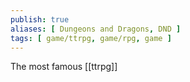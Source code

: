 ```yaml
---
publish: true 
aliases: [ Dungeons and Dragons, DND ]
tags: [ game/ttrpg, game/rpg, game ]
---
```


The most famous [[ttrpg]]


